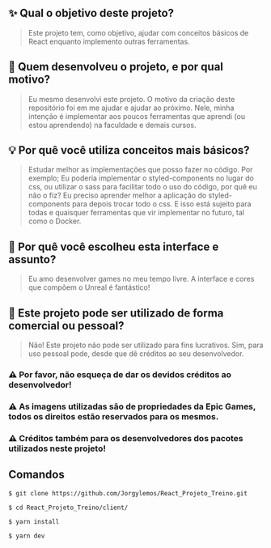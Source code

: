## ✨ Qual o objetivo deste projeto?

> Este projeto tem, como objetivo, ajudar com conceitos básicos de React enquanto implemento outras ferramentas.

## 👨 Quem desenvolveu o projeto, e por qual motivo?

> Eu mesmo desenvolvi este projeto. O motivo da criação deste repositório foi em me ajudar e ajudar ao próximo. Nele, minha intenção é implementar aos poucos ferramentas que aprendi (ou estou aprendendo) na faculdade e demais cursos.

## 💡 Por quê você utiliza conceitos mais básicos?

> Estudar melhor as implementações que posso fazer no código. Por exemplo; Eu poderia implementar o styled-components no lugar do css, ou utilizar o sass para facilitar todo o uso do código, por quê eu não o fiz? Eu preciso aprender melhor a aplicação do styled-components para depois trocar todo o css. E isso está sujeito para todas e quaisquer ferramentas que vir implementar no futuro, tal como o Docker.

## 🔖 Por quê você escolheu esta interface e assunto?

> Eu amo desenvolver games no meu tempo livre. A interface e cores que compõem o Unreal é fantástico!

## 💸 Este projeto pode ser utilizado de forma comercial ou pessoal?

> Não! Este projeto não pode ser utilizado para fins lucrativos. Sim, para uso pessoal pode, desde que dê créditos ao seu desenvolvedor.

### ⚠️ Por favor, não esqueça de dar os devidos créditos ao desenvolvedor!

### ⚠️ As imagens utilizadas são de propriedades da Epic Games, todos os direitos estão reservados para os mesmos.

### ⚠️ Créditos também para os desenvolvedores dos pacotes utilizados neste projeto!

## Comandos
```
$ git clone https://github.com/Jorgylemos/React_Projeto_Treino.git
```

```
$ cd React_Projeto_Treino/client/
```

```
$ yarn install
```

```
$ yarn dev
```
